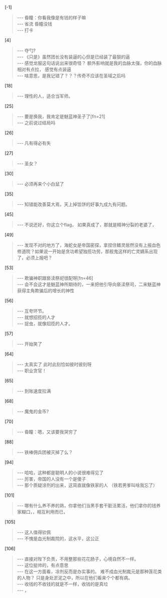 
[-1] 
>--- 昏瞳：你看我像是有钱的样子嘛<br>
>--- 省流 昏瞳没钱<br>
>--- 打卡<br>

[4] 
>--- 夺勺?<br>
>--- 《只是》虽然团长没有装逼的心但是已经装了最狠的逼<br>
>--- 感觉龙服这句话说出来很奇怪？
额外影响就是我的血脉太强，你的血脉相对有点拉，
感觉有点装逼<br>
>--- 啥意思，是我记错了？？？传奇不应该在圣域之后吗<br>

[18] 
>--- 理性的人，适合当军师。<br>

[25] 
>--- 要是换我，我肯定是魅蓝神圣子了[fn=21]<br>
>--- 之前说过结局吗<br>

[26] 
>--- 凡有得必有失<br>

[27] 
>--- 圣女？<br>

[30] 
>--- 必须再来个小白鼠了<br>

[35] 
>--- 知错能改善莫大焉，天上掉馅饼的好事九成九有问题。<br>

[45] 
>--- 不说还好，你这立个flag，
如果真成了，那就是精神分裂的老婆了，<br>

[49] 
>--- 发现不对的地方了，海蛇女是帝国密探，拿捏住鳍灵居然没有上报血色修道院？如果说一开始是贪功希望独揽功劳，那舰鬼这样的亡灵嫡系出现了，必须上报吧？<br>

[53] 
>--- 欺骗神职跟亵渎祭祀很配呀[fn=46]<br>
>--- 会不会这才是魅蓝神所期待的，一来把他引导向亵渎祭司，二来魅蓝神获得主角欺骗后的增长的神性<br>

[56] 
>--- 互夸环节。<br>
>--- 就想招揽的人才<br>
>--- 捉虫，就像招揽的人才。<br>

[57] 
>--- 开始笑了<br>

[64] 
>--- 太真实了 此时此刻恰如彼时彼刻呀<br>
>--- 职业贪官！<br>

[65] 
>--- 到账速度拉满<br>

[68] 
>--- 魔鬼的金币?<br>

[70] 
>--- 昏瞳：嗯，又该要我哭穷了<br>

[88] 
>--- 铁棒佣兵团被灭掉了么？<br>

[94] 
>--- 哈哈，这种都是聪明人的小说很难得见了<br>
>--- 厉害，帝国的人没有一个是傻子<br>
>--- 那个质疑涂剂的出来，这简直就像铁家的人 （铁若男爹叫啥我忘了）<br>

[101] 
>--- 哪有什么养不养的熟，你拿他们当黑手套干脏活累活，他们拿你的钱养家糊口，，相互利用而已，<br>

[105] 
>--- 这人值得钦佩<br>
>--- 不愧是血光制裁院的，这水平，这公正<br>

[106] 
>--- 直接对陛下负责，不用整那些花花肠子，心境自然不一样。<br>
>--- 这位挺帅的，有点意思<br>
>--- 在这一方面看，凃剂反而是办实事的。
难不成血光制裁元是那种莲花类的人物？
只是身处淤泥之中，所以在他们看来个个都有病。<br>
>--- 收钱的不收钱的就是不一样，收钱的是真垃<br>
>--- ，<br>
